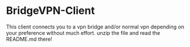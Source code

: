 # BridgeVPN-Client
This client connects you to a vpn bridge and/or normal vpn depending on your preference without much effort. 
unzip the file and read the README.md there!
